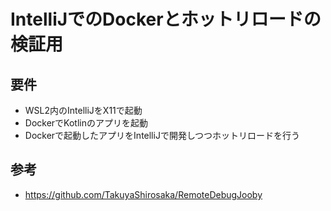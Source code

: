 # IntelliJでのDockerとホットリロードの検証用

## 要件
  - WSL2内のIntelliJをX11で起動
  - DockerでKotlinのアプリを起動
  - Dockerで起動したアプリをIntelliJで開発しつつホットリロードを行う

## 参考
  - https://github.com/TakuyaShirosaka/RemoteDebugJooby